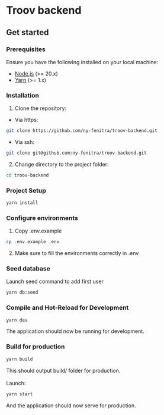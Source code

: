 # Troov backend

## Get started

### Prerequisites

Ensure you have the following installed on your local machine:

-   [Node.js](https://nodejs.org/) (>= 20.x)
-   [Yarn](https://yarnpkg.com/getting-started/install) (>= 1.x)

### Installation

1. Clone the repository:

-   Via https:

```sh
git clone https://github.com/ny-fenitra/troov-backend.git
```

-   Via ssh:

```sh
git clone git@github.com:ny-fenitra/troov-backend.git
```

2. Change directory to the project folder:

```sh
cd troov-backend
```

### Project Setup

```sh
yarn install
```

### Configure environments

1. Copy .env.example

```sh
cp .env.example .env
```

2. Make sure to fill the environments correctly in .env

### Seed database

Launch seed command to add first user

```sh
yarn db:seed
```

### Compile and Hot-Reload for Development

```sh
yarn dev
```

The application should now be running for development.

### Build for production

```sh
yarn build
```

This should output build/ folder for production.
<br>
<br>
Launch:

```sh
yarn start
```

And the application should now serve for production.
